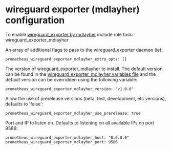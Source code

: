 # wireguard exporter (mdlayher) configuration

To enable [wireguard_exporter by mdlayher](https://github.com/mdlayher/wireguard_exporter) include role task: wireguard_exporter_mdlayher

An array of additional flags to pass to the wireguard_exporter daemon (ie):

    prometheus_wireguard_exporter_mdlayher_extra_opts: []

The version of wireguard_exporter_mdlayher to install. The default version can be found in the [wireguard_exporter_mdlayher variables file](../vars/software/wireguard_exporter_mdlayher.yml) and the default version can be overridden using the following variable:

    prometheus_wireguard_exporter_mdlayher_version: "v1.0.0"

Allow the use of prerelease versions (beta, test, development, etc versions), defaults to 'false':

    prometheus_wireguard_exporter_mdlayher_use_prerelease: true

Port and IP to listen on. Defaults to listening on all available IPs on port 9586:

    prometheus_wireguard_exporter_mdlayher_host: "0.0.0.0"
    prometheus_wireguard_exporter_mdlayher_port: 9586
